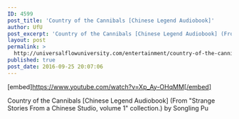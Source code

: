 ```yaml
---
ID: 4599
post_title: 'Country of the Cannibals [Chinese Legend Audiobook]'
author: UfU
post_excerpt: 'Country of the Cannibals [Chinese Legend Audiobook] (From "Strange Stories From a Chinese Studio, volume 1" collection.) by Songling Pu'
layout: post
permalink: >
  http://universalflowuniversity.com/entertainment/country-of-the-cannibals-chinese-legend-audiobook/
published: true
post_date: 2016-09-25 20:07:06
---
```

[embed]https://www.youtube.com/watch?v=Xp_Ay-OHqMM[/embed]<br>
<p>Country of the Cannibals [Chinese Legend Audiobook] (From "Strange Stories From a Chinese Studio, volume 1" collection.) by Songling Pu</p>